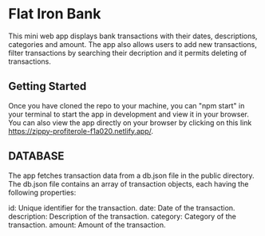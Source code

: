 #  Flat Iron Bank

This mini web app displays bank transactions with their dates, descriptions, categories and amount. The app also allows users to add new transactions, filter transactions by searching their decription and it permits deleting of transactions.

## Getting Started

Once you have cloned the repo to your machine, you can "npm start" in your terminal to start the app in development and view it in your browser. You can also view the app directly on your browser by clicking on this link https://zippy-profiterole-f1a020.netlify.app/.

## DATABASE

The app fetches transaction data from a db.json file in the public directory. The db.json file contains an array of transaction objects, each having the following properties:

id: Unique identifier for the transaction.
date: Date of the transaction.
description: Description of the transaction.
category: Category of the transaction.
amount: Amount of the transaction.
